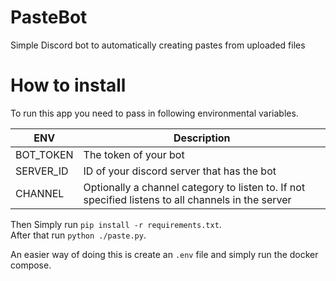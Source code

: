 # PasteBot
Simple Discord bot to automatically creating pastes from uploaded files

# How to install

To run this app you need to pass in following environmental variables.

| ENV    | Description |
| -------- | ------- |
| BOT_TOKEN | The token of your bot |
| SERVER_ID | ID of your discord server that has the bot |
| CHANNEL | Optionally a channel category to listen to. If not specified listens to all channels in the server |

Then Simply run `pip install -r requirements.txt`.  
After that run `python ./paste.py`.

An easier way of doing this is create an `.env` file and simply run the docker compose.